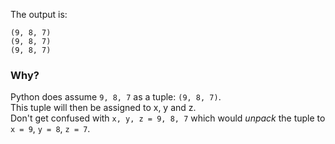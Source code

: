 The output is:  
```
(9, 8, 7)
(9, 8, 7)
(9, 8, 7)
```

### Why?
Python does assume `9, 8, 7` as a tuple: `(9, 8, 7)`.  
This tuple will then be assigned to x, y and z.  
Don't get confused with `x, y, z = 9, 8, 7` which would _unpack_ the tuple to `x = 9`, `y = 8`, `z = 7`.  